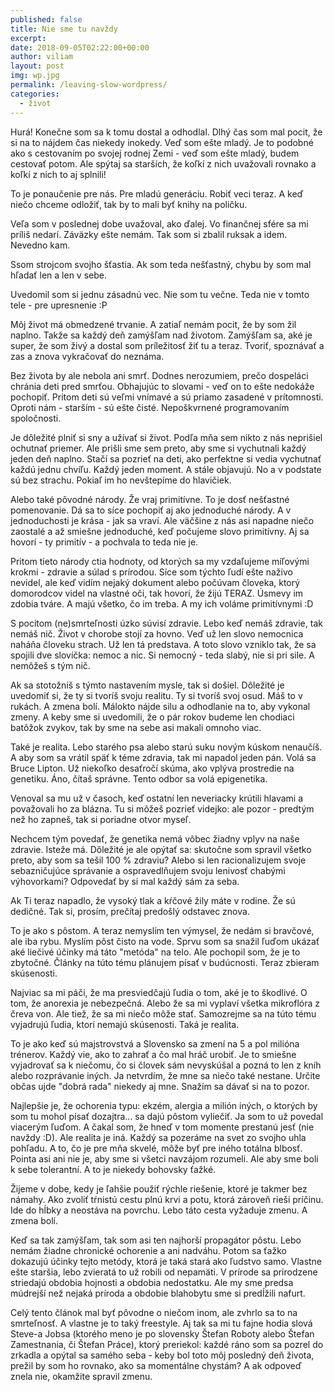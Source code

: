 ```yaml
---
published: false
title: Nie sme tu navždy
excerpt: 
date: 2018-09-05T02:22:00+00:00
author: viliam
layout: post
img: wp.jpg
permalink: /leaving-slow-wordpress/
categories:
  - život
---
```


Hurá! Konečne som sa k tomu dostal a odhodlal. Dlhý čas som mal pocit, že si na to nájdem čas niekedy inokedy. Veď som ešte mladý. Je to podobné ako s cestovaním po svojej rodnej Zemi - veď som ešte mladý, budem cestovať potom. Ale spýtaj sa starších, že koľkí z nich uvažovali rovnako a koľkí z nich to aj splnili!

To je ponaučenie pre nás. Pre mladú generáciu. Robiť veci teraz. A keď niečo chceme odložiť, tak by to mali byť knihy na poličku.

Veľa som v poslednej dobe uvažoval, ako ďalej. Vo finančnej sfére sa mi príliš nedarí. Záväzky ešte nemám. Tak som si zbalil ruksak a idem. Nevedno kam.

Ssom strojcom svojho šťastia. Ak som teda nešťastný, chybu by som mal hľadať len a len v sebe.

Uvedomil som si jednu zásadnú vec. Nie som tu večne. Teda nie v tomto tele - pre upresnenie :P

Môj život má obmedzené trvanie. A zatiaľ nemám pocit, že by som žil naplno. Takže sa každý deň zamýšľam nad životom. Zamýšľam sa, aké je super, že som živý a dostal som príležitosť žiť tu a teraz. Tvoriť, spoznávať a zas a znova vykračovať do neznáma.

Bez života by ale nebola ani smrť. Dodnes nerozumiem, prečo dospeláci chránia deti pred smrťou. Obhajujúc to slovami - veď on to ešte nedokáže pochopiť. Pritom deti sú veľmi vnímavé a sú priamo zasadené v prítomnosti. Oproti nám - starším - sú ešte čisté. Nepoškvrnené programovaním spoločnosti.

Je dôležité plniť si sny a užívať si život. Podľa mňa sem nikto z nás neprišiel ochutnať priemer. Ale prišli sme sem preto, aby sme si vychutnali každý jeden deň naplno. Stačí sa pozrieť na deti, ako perfektne si vedia vychutnať každú jednu chvíľu. Každý jeden moment. A stále objavujú. No a v podstate sú bez strachu. Pokiaľ im ho nevštepíme do hlavičiek.

Alebo také pôvodné národy. Že vraj primitívne. To je dosť nešťastné pomenovanie. Dá sa to síce pochopiť aj ako jednoduché národy. A v jednoduchosti je krása - jak sa vraví. Ale väčšine z nás asi napadne niečo zaostalé a až smiešne jednoduché, keď počujeme slovo primitívny. Aj sa hovorí - ty primitív - a pochvala to teda nie je.

Pritom tieto národy ctia hodnoty, od ktorých sa my vzdaľujeme míľovými krokmi - zdravie a súlad s prírodou. Síce som týchto ľudí ešte naživo nevidel, ale keď vidím nejaký dokument alebo počúvam človeka, ktorý domorodcov videl na vlastné oči, tak hovorí, že žijú TERAZ. Úsmevy im zdobia tváre. A majú všetko, čo im treba. A my ich voláme primitívnymi :D

S pocitom (ne)smrteľnosti úzko súvisí zdravie. Lebo keď nemáš zdravie, tak nemáš nič. Život v chorobe stojí za hovno. Veď už len slovo nemocnica naháňa človeku strach. Už len tá predstava. A toto slovo vzniklo tak, že sa spojili dve slovíčka: nemoc a nic. Si nemocný - teda slabý, nie si pri sile. A nemôžeš s tým nič.

Ak sa stotožníš s týmto nastavením mysle, tak si došiel. Dôležité je uvedomiť si, že ty si tvoríš svoju realitu. Ty si tvoríš svoj osud. Máš to v rukách. A zmena bolí. Málokto nájde silu a odhodlanie na to, aby vykonal zmeny. A keby sme si uvedomili, že o pár rokov budeme len chodiaci batôžok zvykov, tak by sme na sebe asi makali omnoho viac. 

Také je realita. Lebo starého psa alebo starú suku novým kúskom nenaučíš. A aby som sa vrátil späť k téme zdravia, tak mi napadol jeden pán. Volá sa Bruce Lipton. Už niekoľko desaťročí skúma, ako vplýva prostredie na genetiku. Áno, čítaš správne. Tento odbor sa volá epigenetika.

Venoval sa mu už v časoch, keď ostatní len neveriacky krútili hlavami a považovali ho za blázna. Tu si môžeš pozrieť videjko: ale pozor - predtým než ho zapneš, tak si poriadne otvor myseľ.

Nechcem tým povedať, že genetika nemá vôbec žiadny vplyv na naše zdravie. Isteže má. Dôležité je ale opýtať sa: skutočne som spravil všetko preto, aby som sa tešil 100 % zdraviu? Alebo si len racionalizujem svoje sebazničujúce správanie a ospravedlňujem svoju lenivosť chabými výhovorkami? Odpovedať by si mal každý sám za seba.

Ak Ti teraz napadlo, že vysoký tlak a kŕčové žily máte v rodine. Že sú dedičné. Tak si, prosím, prečítaj predošlý odstavec znova.

To je ako s pôstom. A teraz nemyslím ten výmysel, že nedám si bravčové, ale iba rybu. Myslím pôst čisto na vode. Sprvu som sa snažil ľuďom ukázať aké liečivé účinky má táto "metóda" na telo. Ale pochopil som, že je to zbytočné. Články na túto tému plánujem písať v budúcnosti. Teraz zbieram skúsenosti.

Najviac sa mi páči, že ma presviedčajú ľudia o tom, aké je to škodlivé. O tom, že anorexia je nebezpečná. Alebo že sa mi vyplaví všetka mikroflóra z čreva von. Ale tiež, že sa mi niečo môže stať. Samozrejme sa na túto tému vyjadrujú ľudia, ktorí nemajú skúsenosti. Taká je realita.

To je ako keď sú majstrovstvá a Slovensko sa zmení na 5 a pol milióna trénerov. Každý vie, ako to zahrať a čo mal hráč urobiť. Je to smiešne vyjadrovať sa k niečomu, čo si človek sám nevyskúšal a pozná to len z kníh alebo rozprávanie iných. Ja netvrdím, že mne sa niečo také nestane. Určite občas ujde "dobrá rada" niekedy aj mne. Snažím sa dávať si na to pozor. 

Najlepšie je, že ochorenia typu: ekzém, alergia a milión iných, o ktorých by som tu mohol písať dozajtra... sa dajú pôstom vyliečiť. Ja som to už povedal viacerým ľuďom. A čakal som, že hneď v tom momente prestanú jesť (nie navždy :D). Ale realita je iná. Každý sa pozeráme na svet zo svojho uhla pohľadu. A to, čo je pre mňa skvelé, môže byť pre iného totálna blbosť. Pointa asi ani nie je, aby sme si všetci navzájom rozumeli. Ale aby sme boli k sebe tolerantní. A to je niekedy bohovsky ťažké.

Žijeme v dobe, kedy je ľahšie použiť rýchle riešenie, ktoré je takmer bez námahy. Ako zvoliť tŕnistú cestu plnú krvi a potu, ktorá zároveň rieši príčinu. Ide do hĺbky a neostáva na povrchu. Lebo táto cesta vyžaduje zmenu. A zmena bolí.

Keď sa tak zamýšľam, tak som asi ten najhorší propagátor pôstu. Lebo nemám žiadne chronické ochorenie a ani nadváhu. Potom sa ťažko dokazujú účinky tejto metódy, ktorá je taká stará ako ľudstvo samo. Vlastne ešte staršia, lebo zvieratá to už robili od nepamäti. V prírode sa prirodzene striedajú obdobia hojnosti a obdobia nedostatku. Ale my sme predsa múdrejší než nejaká príroda a obdobie blahobytu sme si predĺžili nafurt.

Celý tento článok mal byť pôvodne o niečom inom, ale zvhrlo sa to na smrteľnosť. A vlastne je to taký freestyle. Aj tak sa mi tu fajne hodia slová Steve-a Jobsa (ktorého meno je po slovensky Štefan Roboty alebo Štefan Zamestnania, či Štefan Práce), ktorý preriekol: každé ráno som sa pozrel do zrkadla a opýtal sa samého seba - keby bol toto môj posledný deň života, prežil by som ho rovnako, ako sa momentálne chystám? A ak odpoveď znela nie, okamžite spravil zmenu.
